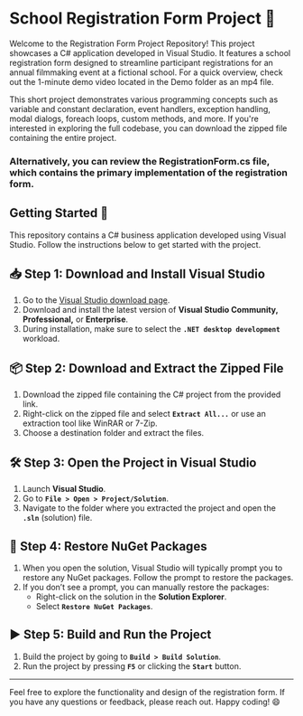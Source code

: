 # School Registration Form Project 📑

Welcome to the Registration Form Project Repository! This project showcases a C# application developed in Visual Studio. It features a school registration form designed to streamline participant registrations for an annual filmmaking event at a fictional school. For a quick overview, check out the 1-minute demo video located in the Demo folder as an mp4 file.

This short project demonstrates various programming concepts such as variable and constant declaration, event handlers, exception handling, modal dialogs, foreach loops, custom methods, and more. If you're interested in exploring the full codebase, you can download the zipped file containing the entire project. 

### Alternatively, you can review the RegistrationForm.cs file, which contains the primary implementation of the registration form.

## Getting Started 🚀

This repository contains a C# business application developed using Visual Studio. Follow the instructions below to get started with the project.

## 📥 Step 1: Download and Install Visual Studio

1. Go to the [Visual Studio download page](https://visualstudio.microsoft.com/downloads/).
2. Download and install the latest version of **Visual Studio Community, Professional,** or **Enterprise**.
3. During installation, make sure to select the **`.NET desktop development`** workload.

## 📦 Step 2: Download and Extract the Zipped File

1. Download the zipped file containing the C# project from the provided link.
2. Right-click on the zipped file and select **`Extract All...`** or use an extraction tool like WinRAR or 7-Zip.
3. Choose a destination folder and extract the files.

## 🛠️ Step 3: Open the Project in Visual Studio

1. Launch **Visual Studio**.
2. Go to **`File > Open > Project/Solution`**.
3. Navigate to the folder where you extracted the project and open the **`.sln`** (solution) file.

## 🔄 Step 4: Restore NuGet Packages

1. When you open the solution, Visual Studio will typically prompt you to restore any NuGet packages. Follow the prompt to restore the packages.
2. If you don’t see a prompt, you can manually restore the packages:
   - Right-click on the solution in the **Solution Explorer**.
   - Select **`Restore NuGet Packages`**.

## ▶️ Step 5: Build and Run the Project

1. Build the project by going to **`Build > Build Solution`**.
2. Run the project by pressing **`F5`** or clicking the **`Start`** button.

---

Feel free to explore the functionality and design of the registration form. If you have any questions or feedback, please reach out. Happy coding! 😄
